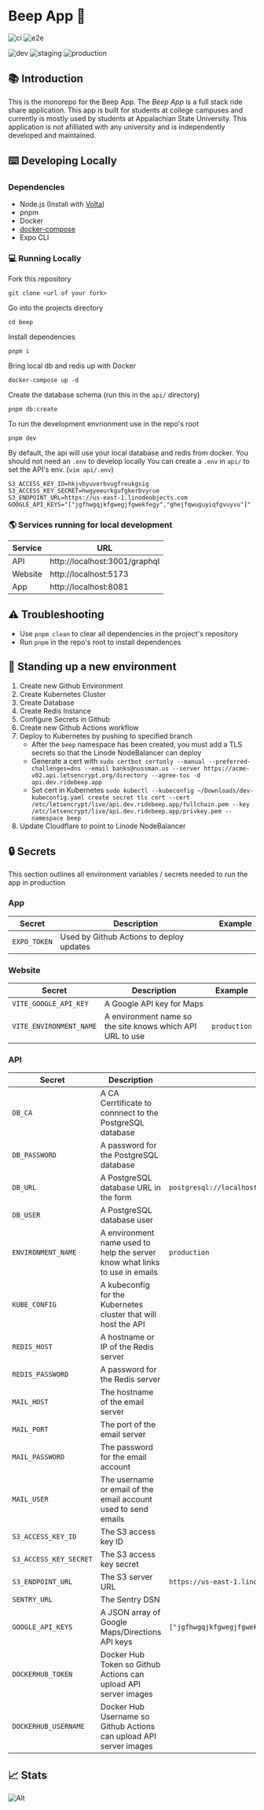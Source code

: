 # Beep App 🚕

![ci](https://github.com/bnussman/beep/actions/workflows/ci.yml/badge.svg)
![e2e](https://github.com/bnussman/beep/actions/workflows/e2e.yml/badge.svg)

![dev](https://github.com/bnussman/beep/actions/workflows/dev.yml/badge.svg)
![staging](https://github.com/bnussman/beep/actions/workflows/staging.yml/badge.svg)
![production](https://github.com/bnussman/beep/actions/workflows/production.yml/badge.svg?branch=production)


## 📚 Introduction

This is the monorepo for the Beep App. The *Beep App* is a full stack ride share application. This app is built for students at college campuses and currently is mostly used by students at Appalachian State University. This application is not afilliated with any university and is independently developed and maintained.

## ⌨️ Developing Locally

### Dependencies

- Node.js (Install with [Volta](https://volta.sh/))
- pnpm
- Docker
- [docker-compose](https://docs.docker.com/compose/install/#install-compose)
- Expo CLI

### 💻 Running Locally

Fork this repository
```
git clone <url of your fork>
```

Go into the projects directory
```
cd beep
```

Install dependencies
```
pnpm i
```

Bring local db and redis up with Docker
```
docker-compose up -d
```

Create the database schema (run this in the `api/` directory)
```
pnpm db:create
```

To run the development envrionment use in the repo's root
```
pnpm dev
```

By default, the api will use your local database and redis from docker. You should not need an `.env` to develop locally
You can create a `.env` in `api/` to set the API's env. (`vim api/.env`)

```env
S3_ACCESS_KEY_ID=hkjvbyuverbvugfreukgsig
S3_ACCESS_KEY_SECRET=hwgyeeurkgufgkerbvyrue
S3_ENDPOINT_URL=https://us-east-1.linodeobjects.com
GOOGLE_API_KEYS="["jgfhwgqjkfgwegjfgwekfegy","ghejfqwuguyiqfgvuyvu"]"
```

### 🌎 Services running for local development
| Service    | URL                           |
|------------|-------------------------------|
| API        | http://localhost:3001/graphql |
| Website    | http://localhost:5173         |
| App        | http://localhost:8081         |

## ⚠️ Troubleshooting

- Use `pnpm clean` to clear all dependencies in the project's repository
- Run `pnpm` in the repo's root to install dependences

## 🚀 Standing up a new environment

1. Create new Github Environment
2. Create Kubernetes Cluster
3. Create Database
4. Create Redis Instance
5. Configure Secrets in Github
6. Create new Github Actions workflow
7. Deploy to Kubernetes by pushing to specified branch 
    - After the `beep` namespace has been created, you must add a TLS secrets so that the Linode NodeBalancer can deploy
    - Generate a cert with `sudo certbot certonly --manual --preferred-challenges=dns --email banks@nussman.us --server https://acme-v02.api.letsencrypt.org/directory --agree-tos -d api.dev.ridebeep.app`
    - Set cert in Kubernetes `sudo kubectl --kubeconfig ~/Downloads/dev-kubeconfig.yaml create secret tls cert --cert /etc/letsencrypt/live/api.dev.ridebeep.app/fullchain.pem --key /etc/letsencrypt/live/api.dev.ridebeep.app/privkey.pem --namespace beep`
9. Update Cloudflare to point to Linode NodeBalancer

## 🔒 Secrets
This section outlines all environment variables / secrets needed to run the app in production

### App
| Secret                   | Description                                                                  | Example                               |
|--------------------------|------------------------------------------------------------------------------|---------------------------------------|
| `EXPO_TOKEN`             | Used by Github Actions to deploy updates                                     |                                       |

### Website
| Secret                   | Description                                                                  | Example                               |
|--------------------------|------------------------------------------------------------------------------|---------------------------------------|
| `VITE_GOOGLE_API_KEY`    | A Google API key for Maps                                                    |                                       |
| `VITE_ENVIRONMENT_NAME`  | A environment name so the site knows which API URL to use                    | `production`                          |

### API
| Secret                 | Description                                                                  | Example                                                |
|------------------------|------------------------------------------------------------------------------|--------------------------------------------------------|
| `DB_CA`                | A CA Cerrtificate to connnect to the PostgreSQL database                     |                                                        |
| `DB_PASSWORD`          | A password for the PostgreSQL database                                       |                                                        |
| `DB_URL`               | A PostgreSQL database URL in the form                                        | `postgresql://localhost:5432`                          |
| `DB_USER`              | A PostgreSQL database user                                                   |                                                        |
| `ENVIRONMENT_NAME`     | A environment name used to help the server know what links to use in emails  | `production`                                           |
| `KUBE_CONFIG`          | A kubeconfig for the Kubernetes cluster that will host the API               |                                                        |
| `REDIS_HOST`           | A hostname or IP of the Redis server                                         |                                                        |
| `REDIS_PASSWORD`       | A password for the Redis server                                              |                                                        |
| `MAIL_HOST`            | The hostname of the email server                                             |                                                        |
| `MAIL_PORT`            | The port of the email server                                                 |                                                        |
| `MAIL_PASSWORD`        | The password for the email account                                           |                                                        |
| `MAIL_USER`            | The username or email of the email account used to send emails               |                                                        |
| `S3_ACCESS_KEY_ID`     | The S3 access key ID                                                         |                                                        |
| `S3_ACCESS_KEY_SECRET` | The S3 access key secret                                                     |                                                        |
| `S3_ENDPOINT_URL`      | The S3 server URL                                                            | `https://us-east-1.linodeobjects.com`                  |
| `SENTRY_URL`           | The Sentry DSN                                                               |                                                        |
| `GOOGLE_API_KEYS`      | A JSON array of Google Maps/Directions API keys                              | `["jgfhwgqjkfgwegjfgwekfegy","ghejfqwuguyiqfgvuyvu"]`  |
| `DOCKERHUB_TOKEN`      | Docker Hub Token so Github Actions can upload API server images              |                                                        |
| `DOCKERHUB_USERNAME`   | Docker Hub Username so Github Actions can upload API server images           |                                                        |'

## 📈 Stats
![Alt](https://repobeats.axiom.co/api/embed/1b46a8057ec1f00f48ce7a9fbe9353c7cbe4ff83.svg "Repobeats analytics image")

